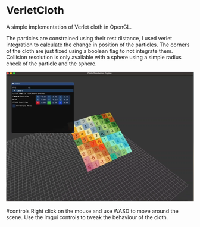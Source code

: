 # VerletCloth
A simple implementation of Verlet cloth in OpenGL.

The particles are constrained using their rest distance, I used verlet integration to calculate the change in position of the particles. The corners of the cloth are just fixed using a boolean flag to not integrate them. Collision resolution is only available with a sphere using a simple radius check of the particle and the sphere.

![](https://github.com/Pikachuxxxx/VerletCloth/blob/master/verletcloth.png)

#controls
Right click on the mouse and use WASD to move around the scene.
Use the imgui controls to tweak the behaviour of the cloth.
